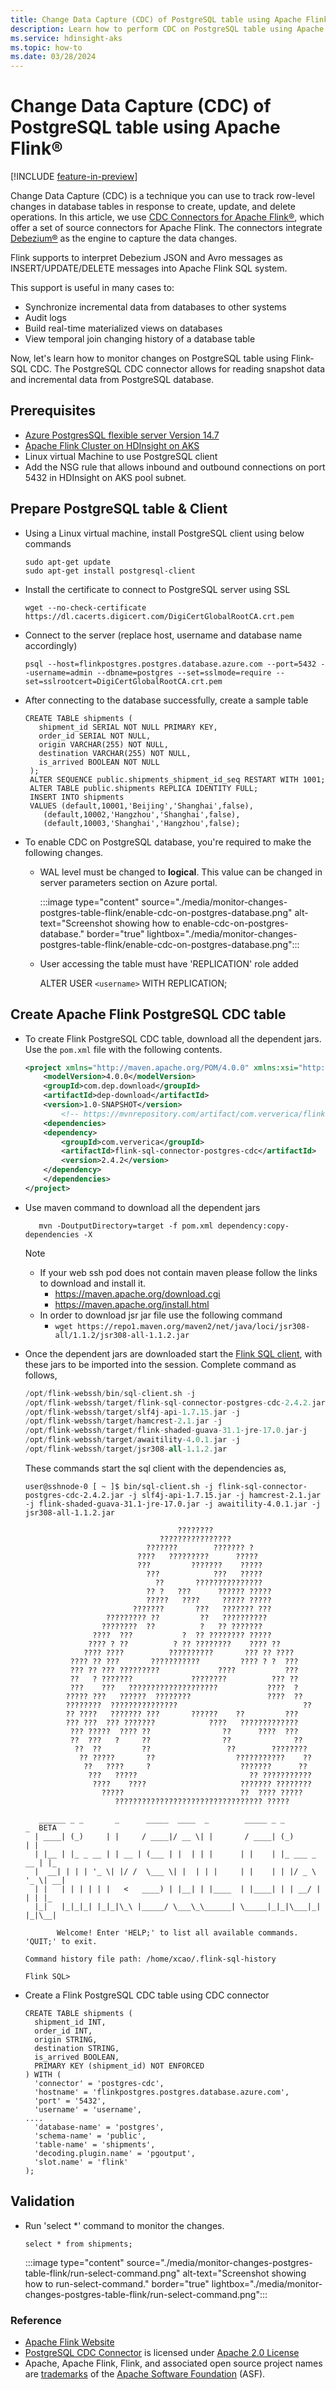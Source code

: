 ```yaml
---
title: Change Data Capture (CDC) of PostgreSQL table using Apache Flink® 
description: Learn how to perform CDC on PostgreSQL table using Apache Flink® 
ms.service: hdinsight-aks
ms.topic: how-to
ms.date: 03/28/2024
---
```


# Change Data Capture (CDC) of PostgreSQL table using Apache Flink® 

[!INCLUDE [feature-in-preview](../includes/feature-in-preview.md)]

Change Data Capture (CDC) is a technique you can use to track row-level changes in database tables in response to create, update, and delete operations. In this article, we use [CDC Connectors for Apache Flink®](https://github.com/ververica/flink-cdc-connectors), which offer a set of source connectors for Apache Flink. The connectors integrate [Debezium®](https://nightlies.apache.org/flink/flink-docs-master/docs/connectors/table/formats/debezium/#debezium-format) as the engine to capture the data changes.  

Flink supports to interpret Debezium JSON and Avro messages as INSERT/UPDATE/DELETE messages into Apache Flink SQL system.

This support is useful in many cases to:

- Synchronize incremental data from databases to other systems
- Audit logs
- Build real-time materialized views on databases
- View temporal join changing history of a database table


Now, let's learn how to monitor changes on PostgreSQL table using Flink-SQL CDC. The PostgreSQL CDC connector allows for reading snapshot data and incremental data from PostgreSQL database. 

## Prerequisites

* [Azure PostgresSQL flexible server Version 14.7](/azure/postgresql/flexible-server/overview)
* [Apache Flink Cluster on HDInsight on AKS](./flink-create-cluster-portal.md) 
* Linux virtual Machine to use PostgreSQL client
* Add the NSG rule that allows inbound and outbound connections on port 5432 in HDInsight on AKS pool subnet.

## Prepare PostgreSQL table & Client

- Using a Linux virtual machine, install PostgreSQL client using below commands

    ```
    sudo apt-get update
    sudo apt-get install postgresql-client
    ```

- Install the certificate to connect to PostgreSQL server using SSL

    `wget --no-check-certificate https://dl.cacerts.digicert.com/DigiCertGlobalRootCA.crt.pem`

- Connect to the server (replace host, username and database name accordingly)

    ```
    psql --host=flinkpostgres.postgres.database.azure.com --port=5432 --username=admin --dbname=postgres --set=sslmode=require --set=sslrootcert=DigiCertGlobalRootCA.crt.pem
    ```
- After connecting to the database successfully, create a sample table
   ``` 
   CREATE TABLE shipments (
      shipment_id SERIAL NOT NULL PRIMARY KEY,
      order_id SERIAL NOT NULL,
      origin VARCHAR(255) NOT NULL,
      destination VARCHAR(255) NOT NULL,
      is_arrived BOOLEAN NOT NULL
    );
    ALTER SEQUENCE public.shipments_shipment_id_seq RESTART WITH 1001;
    ALTER TABLE public.shipments REPLICA IDENTITY FULL;
    INSERT INTO shipments
    VALUES (default,10001,'Beijing','Shanghai',false),
       (default,10002,'Hangzhou','Shanghai',false),
       (default,10003,'Shanghai','Hangzhou',false);
    ``` 

- To enable CDC on PostgreSQL database, you're required to make the following changes.
    
    - WAL level must be changed to **logical**. This value can be changed in server parameters section on Azure portal.

        :::image type="content" source="./media/monitor-changes-postgres-table-flink/enable-cdc-on-postgres-database.png" alt-text="Screenshot showing how to enable-cdc-on-postgres-database." border="true" lightbox="./media/monitor-changes-postgres-table-flink/enable-cdc-on-postgres-database.png":::

    - User accessing the table must have 'REPLICATION' role added

         ALTER USER `<username>` WITH REPLICATION;

## Create Apache Flink PostgreSQL CDC table

- To create Flink PostgreSQL CDC table,  download all the dependent jars. Use the `pom.xml` file with the following contents.

    ```xml
    <project xmlns="http://maven.apache.org/POM/4.0.0" xmlns:xsi="http://www.w3.org/2001/XMLSchema-instance" xsi:schemaLocation="http://maven.apache.org/POM/4.0.0  http://maven.apache.org/xsd/maven-4.0.0.xsd">
        <modelVersion>4.0.0</modelVersion>
        <groupId>com.dep.download</groupId>
        <artifactId>dep-download</artifactId>
        <version>1.0-SNAPSHOT</version>
            <!-- https://mvnrepository.com/artifact/com.ververica/flink-sql-connector-sqlserver-cdc -->
        <dependencies>
        <dependency>
            <groupId>com.ververica</groupId>
            <artifactId>flink-sql-connector-postgres-cdc</artifactId>
            <version>2.4.2</version>
        </dependency>
        </dependencies>
    </project>
    ```
-  Use maven command to download all the dependent jars

    ```
       mvn -DoutputDirectory=target -f pom.xml dependency:copy-dependencies -X
    ```

    > [!NOTE]
    > * If your web ssh pod does not contain maven please follow the links to download and install it.
    >     * https://maven.apache.org/download.cgi
    >     * https://maven.apache.org/install.html
    > * In order to download jsr jar file use the following command
    >     * `wget https://repo1.maven.org/maven2/net/java/loci/jsr308-all/1.1.2/jsr308-all-1.1.2.jar`

-  Once the dependent jars are downloaded start the [Flink SQL client](./flink-web-ssh-on-portal-to-flink-sql.md), with these jars to be imported into the session. Complete command as follows,

    ```sql
    /opt/flink-webssh/bin/sql-client.sh -j
    /opt/flink-webssh/target/flink-sql-connector-postgres-cdc-2.4.2.jar -j
    /opt/flink-webssh/target/slf4j-api-1.7.15.jar -j
    /opt/flink-webssh/target/hamcrest-2.1.jar -j
    /opt/flink-webssh/target/flink-shaded-guava-31.1-jre-17.0.jar-j
    /opt/flink-webssh/target/awaitility-4.0.1.jar -j
    /opt/flink-webssh/target/jsr308-all-1.1.2.jar
    ```
    These commands start the sql client with the dependencies as,

    ```
    user@sshnode-0 [ ~ ]$ bin/sql-client.sh -j flink-sql-connector-postgres-cdc-2.4.2.jar -j slf4j-api-1.7.15.jar -j hamcrest-2.1.jar -j flink-shaded-guava-31.1-jre-17.0.jar -j awaitility-4.0.1.jar -j jsr308-all-1.1.2.jar 
     
                                      ????????
                                  ????????????????
                               ???????        ??????? ?
                             ????   ?????????      ?????
                             ???         ???????    ?????
                               ???            ???   ?????
                                 ??       ???????????????
                               ?? ?   ???      ?????? ?????
                               ?????   ????     ????? ?????
                            ???????       ???   ??????? ???
                      ????????? ??         ??   ??????????
                     ????????  ??          ?   ?? ???????
                   ????  ???           ?  ?? ???????? ?????
                  ???? ? ??          ? ?? ????????    ???? ??
                 ???? ????          ??????????       ??? ?? ????
              ???? ?? ???       ???????????         ???? ? ?  ???
              ??? ?? ??? ?????????             ????           ???
              ??   ? ???????             ????????          ??? ??
              ???    ???   ????????????????????           ????  ?
             ????? ???   ??????  ????????                 ????  ??
             ????????  ???????????????                            ??
             ?? ????   ??????? ???       ??????    ??         ???
             ??? ???  ??? ???????            ????   ?????????????
              ??? ?????  ???? ??                ??      ????  ???
              ??  ???   ?     ??                ??              ??
               ??  ??         ??                 ??        ????????
                ?? ?????       ??                  ???????????    ??
                 ??   ????     ?                    ???????      ??
                  ???   ?????                         ?? ???????????
                   ????    ????                     ??????? ????????
                     ?????                          ??  ???? ?????
                        ????????????????????????????????? ?????
            
       ______ _ _       _      _____  ____  _        _____ _ _            _  BETA   
      | ____| (_)     | |     / ____|/ __ \| |       / ____| (_)          | | 
      | |__ | |_ _ __ | | __ | (___ | |  | | |      | |    | |_ ___ _ __ | |_ 
      |  __| | | | '_ \| |/ /  \___ \| |  | | |     | |    | | |/ _ \ '_ \| __|
      | |   | | | | | |   <   ____) | |__| | |____  | |____| | | __/ | | | |_ 
      |_|   |_|_|_| |_|_|\_\ |_____/ \___\_\______| \_____|_|_|\___|_| |_|\__|
            
           Welcome! Enter 'HELP;' to list all available commands. 'QUIT;' to exit.
     
    Command history file path: /home/xcao/.flink-sql-history
     
    Flink SQL>
    ```

- Create a Flink PostgreSQL CDC table using CDC connector

    ``` 
    CREATE TABLE shipments (
      shipment_id INT,
      order_id INT,
      origin STRING,
      destination STRING,
      is_arrived BOOLEAN,
      PRIMARY KEY (shipment_id) NOT ENFORCED
    ) WITH (
      'connector' = 'postgres-cdc',
      'hostname' = 'flinkpostgres.postgres.database.azure.com',
      'port' = '5432',
      'username' = 'username',
    ....
      'database-name' = 'postgres',
      'schema-name' = 'public',
      'table-name' = 'shipments',
      'decoding.plugin.name' = 'pgoutput',
      'slot.name' = 'flink'
    );
    ```
## Validation

- Run 'select *' command to monitor the changes.
  
    `select * from shipments;`

     :::image type="content" source="./media/monitor-changes-postgres-table-flink/run-select-command.png" alt-text="Screenshot showing how to run-select-command." border="true" lightbox="./media/monitor-changes-postgres-table-flink/run-select-command.png":::

### Reference

- [Apache Flink Website](https://flink.apache.org/)
- [PostgreSQL CDC Connector](https://github.com/apache/flink-cdc) is licensed under [Apache 2.0 License](https://github.com/ververica/flink-cdc-connectors/blob/master/LICENSE)
- Apache, Apache Flink, Flink, and associated open source project names are [trademarks](../trademarks.md) of the [Apache Software Foundation](https://www.apache.org/) (ASF).
